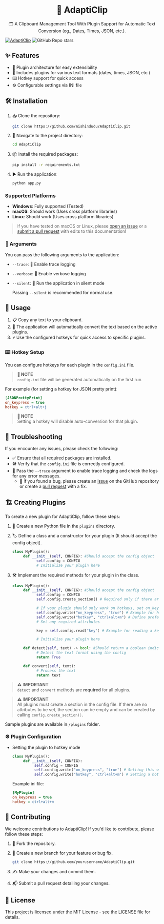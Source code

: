 <h1 align="center">🚀 AdaptiClip</h1>
<p align="center">🗂️ A Clipboard Management Tool With Plugin Support for Automatic Text Conversion (eg., Dates, Times, JSON, etc.).</p>

[![AdaptiClip](https://hackatime-badge.hackclub.com/U091SE37HUN/Adapti-Clip?aliases=AdaptiClip&color=505050&label=AdaptiClip)](https://github.com/nishindudu/AdaptiClip)
![GitHub Repo stars](https://img.shields.io/github/stars/nishindudu/AdaptiClip?style=flat&color=606060)


## ✨ Features
- 🧩 Plugin architecture for easy extensibility
- 📅 Includes plugins for various text formats (dates, times, JSON, etc.)
- ⌨️ Hotkey support for quick access
- ⚙️ Configurable settings via INI file

## 🛠️ Installation
1. 📥 Clone the repository:
    ```bash
    git clone https://github.com/nishindudu/AdaptiClip.git
    ```
2. 📂 Navigate to the project directory:
    ```bash
    cd AdaptiClip
    ```
3. 📦 Install the required packages:
    ```bash
    pip install -r requirements.txt
    ```
4. ▶️ Run the application:
    ```bash
    python app.py
    ```

### Supported Platforms
- **Windows**: Fully supported (Tested)
- **macOS**: Should work (Uses cross platform libraries)
- **Linux**: Should work (Uses cross platform libraries)

> If you have tested on macOS or Linux, please [open an issue](https://github.com/nishindudu/AdaptiClip/issues) or a [submit a pull request](https://github.com/nishindudu/AdaptiClip/pulls) with edits to this documentation!

### 📝 Arguments
You can pass the following arguments to the application:

- `--trace`: 🐞 Enable trace logging
- `--verbose`: 📢 Enable verbose logging
- `--silent`: 🤫 Run the application in silent mode

     Passing `--silent` is recommended for normal use.

## 🚦 Usage
1. 📋 Copy any text to your clipboard.
2. 🔄 The application will automatically convert the text based on the active plugins.
3. ⚡ Use the configured hotkeys for quick access to specific plugins.

### ⌨️ Hotkey Setup
You can configure hotkeys for each plugin in the `config.ini` file.
> <b>📝 NOTE</b><br>
> `config.ini` file will be generated automatically on the first run.

For example (for setting a hotkey for JSON pretty print):

```ini
[JSONPrettyPrint]
on_keypress = true
hotkey = ctrl+alt+j
```

> <b>📝 NOTE</b><br>
> Setting a hotkey will disable auto-conversion for that plugin.

## 🧰 Troubleshooting
If you encounter any issues, please check the following:
- ✅ Ensure that all required packages are installed.
- 🛠️ Verify that the `config.ini` file is correctly configured.
- 🐞 Pass the `--trace` argument to enable trace logging and check the logs for any error messages.
     - 🐛 If you found a bug, please create an [issue](https://github.com/nishindudu/AdaptiClip/issues) on the GitHub repository or create a [pull request](https://github.com/nishindudu/AdaptiClip/pulls) with a fix.

## 🏗️ Creating Plugins
To create a new plugin for AdaptiClip, follow these steps:

1. 📄 Create a new Python file in the `plugins` directory.

2. 🏷️ Define a class and a constructor for your plugin (It should accept the config object).
     ```python
     class MyPlugin():
          def __init__(self, CONFIG): #Should accept the config object
                self.config = CONFIG
                # Initialize your plugin here
     ```

3. 🛠️ Implement the required methods for your plugin in the class.
     ```python
     class MyPlugin():
          def __init__(self, CONFIG): #Should accept the config object
                self.config = CONFIG
                self.config.create_section() # Required only if there are no attributes to set (auto created on setting attributes)

                # If your plugin should only work on hotkeys, set on_keypress = true in the config file
                self.config.write("on_keypress", "true") # Example for hotkey only mode
                self.config.write("hotkey", "ctrl+alt+m") # Define preferred hotkey
                # Set any required attributes

                key = self.config.read("key") # Example for reading a key

                # Initialize your plugin here

          def detect(self, text) -> bool: #Should return a boolean indicating if the text is in the expected format
                # Detect the text format using the config
                return True

          def convert(self, text):
                # Process the text
                return text
     ```
> <b>⚠️ IMPORTANT</b><br>
> `detect` and `convert` methods are **required** for all plugins.

> <b>⚠️ IMPORTANT</b><br>
> All plugins must create a section in the config file.
> If there are no attributes to be set, the section can be empty and can be created by calling `config.create_section()`.

Sample plugins are available in `/plugins` folder.

### ⚙️ Plugin Configuration

- Setting the plugin to hotkey mode
     ```python
     class MyPlugin():
          def __init__(self, CONFIG):
               self.config = CONFIG
               self.config.write("on_keypress", "true") # Setting this will disable auto-conversion
               self.config.write("hotkey", "ctrl+alt+m") # Setting a hotkey is required if your plugin is in hotkey only mode
     ```
     Example ini file:
     ```ini
     [MyPlugin]
     on_keypress = true
     hotkey = ctrl+alt+m
     ```

## 🤝 Contributing
We welcome contributions to AdaptiClip! If you'd like to contribute, please follow these steps:
1. 🍴 Fork the repository.

2. 🌿 Create a new branch for your feature or bug fix.
     ```bash
     git clone https://github.com/yourusername/AdaptiClip.git
     ```

3. ✍️ Make your changes and commit them.

4. 📬 Submit a pull request detailing your changes.

## 📜 License

This project is licensed under the MIT License - see the [LICENSE](LICENSE) file for details.